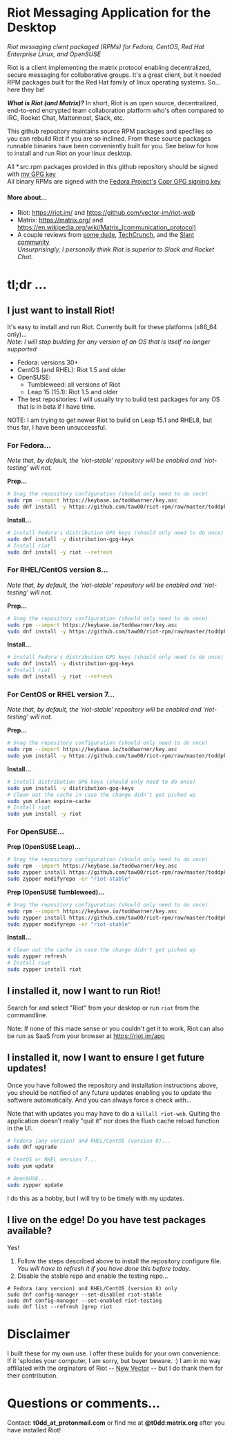 # Riot Messaging Application for the Desktop

_Riot messaging client packaged (RPMs) for Fedora, CentOS, Red Hat Enterprise Linux, and OpenSUSE_

Riot is a client implementing the matrix protocol enabling decentralized, secure messaging for collaborative groups. It's a great client, but it needed RPM packages built for the Red Hat family of linux operating systems. So... here they be!

_**What is Riot (and Matrix)?**_ In short, Riot is an open source, decentralized, end-to-end encrypted team collaboration platform who's often compared to IRC, Rocket Chat, Mattermost, Slack, etc.

This github repository maintains source RPM packages and specfiles so you can rebuild Riot if you are so inclined. From these source packages runnable binaries have been conveniently built for you. See below for how to install and run Riot on your linux desktop.

All \*.src.rpm packages provided in this github repository should be signed with [my GPG key](https://keybase.io/toddwarner/key.asc)<br />All binary RPMs are signed with the [Fedora Project's](https://fedoraproject.org/) [Copr GPG signing key](https://copr-be.cloud.fedoraproject.org/results/taw/Riot/pubkey.gpg)

#### More about...

* Riot: <https://riot.im/> and <https://github.com/vector-im/riot-web>
* Matrix: <https://matrix.org/> and <https://en.wikipedia.org/wiki/Matrix_(communication_protocol)>
* A couple reviews from [some dude](http://www.1500wordmtu.com/2016/slack-no-more-why-you-should-use-riotim-and-matrixorg), [TechCrunch](https://techcrunch.com/2016/09/19/riot-wants-to-be-like-slack-but-with-the-flexibility-of-an-underlying-open-source-platform/), and the [Slant community](https://www.slant.co/options/12764/~matrix-review)<br />_Unsurprisingly, I personally think Riot is superior to Slack and Rocket Chat._

# tl;dr ...

## I just want to install Riot!

It's easy to install and run Riot. Currently built for these platforms (x86\_64 only)...  
_Note: I will stop building for any version of an OS that is itself no longer supported_

* Fedora: versions 30+
* CentOS (and RHEL): Riot 1.5 and older
* OpenSUSE:
  - Tumbleweed: all versions of Riot
  - Leap 15 (15.1): Riot 1.5 and older
* The test repositories: I will usually try to build test packages for any OS that is in beta if I have time.

NOTE: I am trying to get newer Riot to build on Leap 15.1 and RHEL8, but thus far, I have been unsuccessful.

### For Fedora...

_Note that, by default, the 'riot-stable' repository will be enabled and 'riot-testing' will not._ 

**Prep...**
```bash
# Snag the repository configuration (should only need to do once)
sudo rpm --import https://keybase.io/toddwarner/key.asc
sudo dnf install -y https://github.com/taw00/riot-rpm/raw/master/toddpkgs-riot-repo.fedora.rpm
```
**Install...**
```bash
# install Fedora's distribution GPG keys (should only need to do once)
sudo dnf install -y distribution-gpg-keys
# Install riot
sudo dnf install -y riot --refresh
```

### For RHEL/CentOS version 8...

_Note that, by default, the 'riot-stable' repository will be enabled and 'riot-testing' will not._ 

**Prep...**
```bash
# Snag the repository configuration (should only need to do once)
sudo rpm --import https://keybase.io/toddwarner/key.asc
sudo dnf install -y https://github.com/taw00/riot-rpm/raw/master/toddpkgs-riot-repo.epel.rpm
```
**Install...**
```bash
# install Fedora's distribution GPG keys (should only need to do once)
sudo dnf install -y distribution-gpg-keys
# Install riot
sudo dnf install -y riot --refresh
```

### For CentOS or RHEL version 7...

_Note that, by default, the 'riot-stable' repository will be enabled and 'riot-testing' will not._ 

**Prep...**
```bash
# Snag the repository configuration (should only need to do once)
sudo rpm --import https://keybase.io/toddwarner/key.asc
sudo yum install -y https://github.com/taw00/riot-rpm/raw/master/toddpkgs-riot-repo.epel.rpm
```
**Install...**
```bash
# install distribution GPG keys (should only need to do once)
sudo yum install -y distribution-gpg-keys
# Clean out the cache in case the change didn't get picked up
sudo yum clean expire-cache
# Install riot
sudo yum install -y riot
```

### For OpenSUSE...

**Prep (OpenSUSE Leap)...**
```bash
# Snag the repository configuration (should only need to do once)
sudo rpm --import https://keybase.io/toddwarner/key.asc
sudo zypper install https://github.com/taw00/riot-rpm/raw/master/toddpkgs-riot-repo.suse.leap.rpm
sudo zypper modifyrepo -er "riot-stable"
```

**Prep (OpenSUSE Tumbleweed)...**
```bash
# Snag the repository configuration (should only need to do once)
sudo rpm --import https://keybase.io/toddwarner/key.asc
sudo zypper install https://github.com/taw00/riot-rpm/raw/master/toddpkgs-riot-repo.suse.tw.rpm
sudo zypper modifyrepo -er "riot-stable"
```

**Install...**
```bash
# Clean out the cache in case the change didn't get picked up
sudo zypper refresh
# Install riot
sudo zypper install riot
```

## I installed it, now I want to run Riot!

Search for and select "Riot" from your desktop or run `riot` from the commandline.

Note: If none of this made sense or you couldn't get it to work, Riot can also be run as SaaS from your browser at <https://riot.im/app>

## I installed it, now I want to ensure I get future updates!

Once you have followed the repository and installation instructions above, you should be notified of any future updates enabling you to update the software automatically. And you can always force a check with...

Note that with updates you may have to do a `killall riot-web`. Quiting the application doesn't really "quit it" nor does the flush cache reload function in the UI.

```bash
# Fedora (any version) and RHEL/CentOS (version 8)...
sudo dnf upgrade
```
```bash
# CentOS or RHEL version 7...
sudo yum update
```
```bash
# OpenSUSE...
sudo zypper update
```

I do this as a hobby, but I will try to be timely with my updates.

## I live on the edge! Do you have test packages available?

Yes!

1. Follow the steps described above to install the repository configure file.  
   _You will have to refresh it if you have done this before today._
2. Disable the stable repo and enable the testing repo...
```
# Fedora (any version) and RHEL/CentOS (version 8) only
sudo dnf config-manager --set-disabled riot-stable
sudo dnf config-manager --set-enabled riot-testing
sudo dnf list --refresh |grep riot
```


# Disclaimer

I built these for my own use. I offer these builds for your own convenience. If it 'splodes your computer, I am sorry, but buyer beware. :) I am in no way affiliated with the orginators of Riot -- [New Vector](https://vector.im/) -- but I do thank them for their contribution.

# Questions or comments...

Contact: **t0dd_at_protonmail.com** or find me at **@t0dd:matrix.org** after you have installed Riot!
